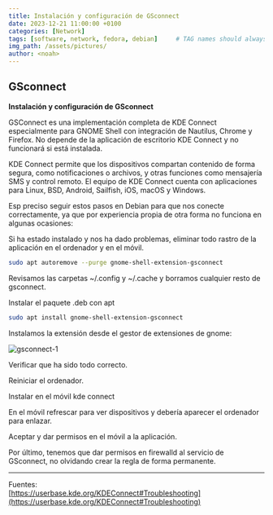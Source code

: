 ```yaml
---
title: Instalación y configuración de GSconnect
date: 2023-12-21 11:00:00 +0100
categories: [Network]
tags: [software, network, fedora, debian]     # TAG names should always be lowercase
img_path: /assets/pictures/
author: <noah>
---
```

## GSconnect  

**Instalación y configuración de GSconnect**

GSConnect es una implementación completa de KDE Connect especialmente para GNOME Shell con integración de Nautilus, Chrome y Firefox.  No depende de la aplicación de escritorio KDE Connect y no funcionará si está instalada.

KDE Connect permite que los dispositivos compartan contenido de forma segura, como notificaciones o archivos, y otras funciones como mensajería SMS y control remoto.  El equipo de KDE Connect cuenta con aplicaciones para Linux, BSD, Android, Sailfish, iOS, macOS y Windows.

Esp preciso seguir estos pasos en Debian para que nos conecte correctamente, ya que por experiencia propia de otra forma no funciona en algunas ocasiones:

Si ha estado instalado y nos ha dado problemas, eliminar todo rastro de la aplicación en el ordenador y en el móvil.

``` bash
sudo apt autoremove --purge gnome-shell-extension-gsconnect
```
Revisamos las carpetas ~/.config y ~/.cache y borramos cualquier resto de gsconnect.

Instalar el paquete .deb con apt

``` bash
sudo apt install gnome-shell-extension-gsconnect
```

Instalamos la extensión desde el gestor de extensiones de gnome:

![gsconnect-1](gsconnect-1.png)

Verificar que ha sido todo correcto.  

Reiniciar el ordenador.  

Instalar en el móvil kde connect  

En el móvil refrescar para ver dispositivos y debería aparecer el ordenador para enlazar.  

Aceptar y dar permisos en el móvil a la aplicación.  

Por último, tenemos que dar permisos en firewalld al servicio de GSconnect, no olvidando crear la regla de forma permanente.

***
Fuentes:  
[https://userbase.kde.org/KDEConnect#Troubleshooting](https://userbase.kde.org/KDEConnect#Troubleshooting)


